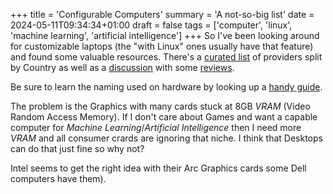 +++
title = 'Configurable Computers'
summary = 'A not-so-big list'
date = 2024-05-11T09:34:34+01:00
draft = false
tags = ['computer', 'linux', 'machine learning', 'artificial intelligence']
+++
So I've been looking around for customizable laptops (the "with Linux" ones usually have that feature) and found some valuable resources.
There's a [curated list](https://linuxpreloaded.com/) of providers split by Country as well as a [discussion](https://www.reddit.com/r/linuxhardware/comments/w7m4fl/comment/ihl3l0u/?utm_source=share&utm_medium=web3x&utm_name=web3xcss&utm_term=1&utm_content=share_button) with some [reviews](https://www.reddit.com/r/linuxhardware/comments/w7m4fl/comment/ihl3l0u/?utm_source=share&utm_medium=web3x&utm_name=web3xcss&utm_term=1&utm_content=share_button).

Be sure to learn the naming used on hardware by looking up a [handy guide](https://www.youtube.com/watch?v=H71IxqmCfxQ).

The problem is the Graphics with many cards stuck at 8GB *VRAM* (Video Random Access Memory). If I don't care about Games and want a capable computer for *Machine Learning*/*Artificial Intelligence* then I need more *VRAM* and all consumer crards are ignoring that niche. I think that Desktops can do that just fine so why not?

Intel seems to get the right idea with their Arc Graphics cards some Dell computers have them).
